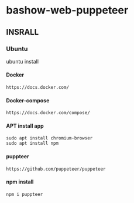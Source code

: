 # bashow-web-puppeteer

## INSRALL

### Ubuntu

ubuntu install

#### Docker
```
https://docs.docker.com/
```

#### Docker-compose
```
https://docs.docker.com/compose/
```

#### APT install app
```
sudo apt install chromium-browser
sudo apt install npm
```

#### puppteer
```
https://github.com/puppeteer/puppeteer
```

#### npm install
```
npm i puppteer

```

